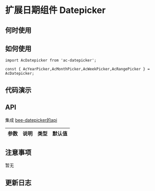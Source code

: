 # 扩展日期组件 Datepicker


 ## 何时使用


 ## 如何使用

```
import AcDatepicker from 'ac-datepicker';

const { AcYearPicker,AcMonthPicker,AcWeekPicker,AcRangePicker } = AcDatepicker;

```

## 代码演示

## API

集成 [bee-datepicker的api](http://bee.tinper.org/tinper-bee/bee-datepicker)


|参数|说明|类型|默认值|
|:---|:-----|:----|:------|


 ## 注意事项

 暂无

 ## 更新日志